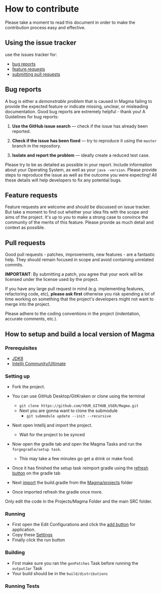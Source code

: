 # How to contribute

Please take a moment to read this document in order to make the contribution process easy and effective.

## Using the issue tracker

use the issues tracker for:

* [bug reports](#bug-reports)
* [feature requests](#feature-requests)
* [submitting pull requests](#pull-requests)

## Bug reports

A bug is either a _demonstrable problem_ that is caused in Magma failing to provide the expected feature or indicate missing, unclear, or misleading documentation. Good bug reports are extremely helpful - thank you!
A Guidelines for bug reports:

1. **Use the GitHub issue search** &mdash; check if the issue has already been reported.

2. **Check if the issue has been fixed** &mdash; try to reproduce it using the `master` branch in the repository.

3. **Isolate and report the problem** &mdash; ideally create a reduced test case.

Please try to be as detailed as possible in your report. Include information about your Operating System, as well as your `java -version`. Please provide steps to reproduce the issue as well as the outcome you were expecting! All these details will help developers to fix any potential bugs.


## Feature requests

Feature requests are welcome and should be discussed on issue tracker. But take a moment to find out whether your idea fits with the scope and aims of the project. It's up to *you* to make a strong case to convince the community of the merits of this feature. Please provide as much detail and context as possible.

## Pull requests

Good pull requests - patches, improvements, new features - are a fantastic help. They should remain focused in scope and avoid containing unrelated commits.

**IMPORTANT**: By submitting a patch, you agree that your work will be licensed under the license used by the project.

If you have any large pull request in mind (e.g. implementing features, refactoring code, etc), **please ask first** otherwise you risk spending a lot of time working on something that the project's developers might not want to merge into the project.

Please adhere to the coding conventions in the project (indentation, accurate comments, etc.).

## How to setup and build a local version of Magma

### Prerequisites

- [JDK8](https://www.oracle.com/technetwork/java/javase/downloads/jdk8-downloads-2133151.html)
- [Intellij Community/Ultimate](https://www.jetbrains.com/idea/)

### Setting up
- Fork the project.

- You can use GitHub Desktop/GitKraken or clone using the terminal 

  - `git clone https://github.com/YOUR_GITHUB_USER/Magma.git`
  - Next you are gonna want to clone the submodule
    - `git submodule update --init --recursive` 

- Next open Intellij and import the project.

  - Wait for the project to be synced 

- Now open the gradle tab and open the Magma Tasks and run the `forgegradle/setup task`.

  - This may take a few minutes go get a drink or make food.

- Once it has finished the setup task reimport gradle using the [refresh button](https://img.hexeption.co.uk/0SuC5IkXt1.png) on the gradle tab 

- Next [import](https://img.hexeption.co.uk/GNLINGNJtD.png) the build.gradle from the [Magma/projects](https://img.hexeption.co.uk/JfcA58TK80.png) folder 

- Once imported refresh the gradle once more.

Only edit the code in the Projects/Magma Folder and the main SRC folder. 

### Running

- First open the Edit Configurations and click the [add button](https://img.hexeption.co.uk/7nBlAq7iui.png) for application.
- Copy these [Settings](https://img.hexeption.co.uk/JbD9b9EAQ7.png) 
- Finally click the run button 

### Building

- First make sure you ran the `genPatches` Task before running the `outputJar` Task
- Your build should be in the `build/distributions`

### Running Tests


